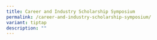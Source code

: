 ```yaml
---
title: Career and Industry Scholarship Symposium
permalink: /career-and-industry-scholarship-symposium/
variant: tiptap
description: ""
---
```

